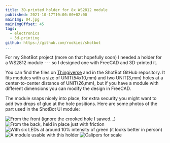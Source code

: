 ```yaml
---
title: 3D-printed holder for 8x WS2812 module
published: 2021-10-17T10:00:00+02:00
mainImg: 04.jpg
mainImgOffset: 45
tags:
  - electronics
  - 3d-printing
github: https://github.com/rookies/shotbot
...
```

For my ShotBot project (more on that hopefully soon) I needed a holder for a WS2812 module ---
so I designed one with FreeCAD and 3D-printed it.

You can find the files on [Thingiverse](https://www.thingiverse.com/thing:5021343) and in the
ShotBot GitHub repository. It fits modules with a size of UNIT(54x10,mm) and two UNIT(3,mm) holes
at a center-to-center distance of UNIT(26,mm), but if you have a module with different dimensions
you can modify the design in FreeCAD.

The module snaps nicely into place, for extra security you might want to add two drops of glue at
the hole positions. Here are some photos of the part used in the ShotBot UI module:

![From the front (ignore the crooked hole I sawed...)](01.jpg)
![From the back, held in place just with friction](02.jpg)
![With six LEDs at around 10% intensity of green (it looks better in person)](04.jpg)
![A module usable with this holder](05.jpg)
![Calipers for scale](06.jpg)
